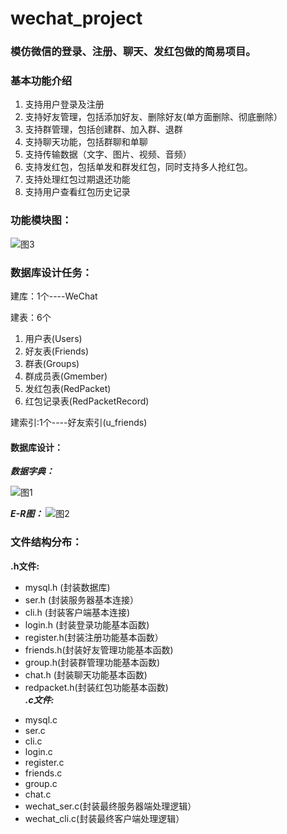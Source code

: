 # wechat_project
### 模仿微信的登录、注册、聊天、发红包做的简易项目。
### 基本功能介绍
1. 支持用户登录及注册
2. 支持好友管理，包括添加好友、删除好友(单方面删除、彻底删除）
3. 支持群管理，包括创建群、加入群、退群
4. 支持聊天功能，包括群聊和单聊
5. 支持传输数据（文字、图片、视频、音频）
6. 支持发红包，包括单发和群发红包，同时支持多人抢红包。
7. 支持处理红包过期退还功能
8. 支持用户查看红包历史记录

### 功能模块图：
![图3](https://github.com/zy943453722/wechat_project/blob/master/功能模块.png)
### 数据库设计任务：

建库：1个----WeChat

建表：6个
1. 用户表(Users)
2. 好友表(Friends)
3. 群表(Groups)
4. 群成员表(Gmember)
5. 发红包表(RedPacket)
6. 红包记录表(RedPacketRecord)

建索引:1个----好友索引(u_friends)

#### 数据库设计：

***数据字典：***

![图1](https://github.com/zy943453722/wechat_project/blob/master/数据字典.png)

***E-R图：***
![图2](https://github.com/zy943453722/wechat_project/blob/master/E-R.png)
### 文件结构分布：
**.h文件:<br>**
* mysql.h (封装数据库)
* ser.h   (封装服务器基本连接）
* cli.h   (封装客户端基本连接)
* login.h  (封装登录功能基本函数)
* register.h(封装注册功能基本函数）
* friends.h(封装好友管理功能基本函数)
* group.h(封装群管理功能基本函数)
* chat.h (封装聊天功能基本函数)
* redpacket.h(封装红包功能基本函数)
***<br>.c文件:<br>***
- mysql.c
- ser.c
- cli.c
- login.c
- register.c
- friends.c
- group.c
- chat.c
- wechat_ser.c(封装最终服务器端处理逻辑）
- wechat_cli.c(封装最终客户端处理逻辑）
